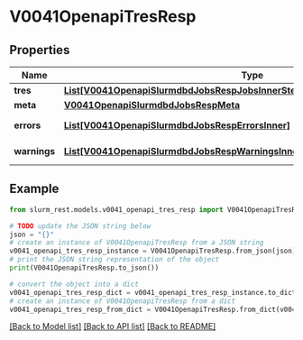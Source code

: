 # V0041OpenapiTresResp


## Properties

Name | Type | Description | Notes
------------ | ------------- | ------------- | -------------
**tres** | [**List[V0041OpenapiSlurmdbdJobsRespJobsInnerStepsInnerTresRequestedMaxInner]**](V0041OpenapiSlurmdbdJobsRespJobsInnerStepsInnerTresRequestedMaxInner.md) | TRES | 
**meta** | [**V0041OpenapiSlurmdbdJobsRespMeta**](V0041OpenapiSlurmdbdJobsRespMeta.md) |  | [optional] 
**errors** | [**List[V0041OpenapiSlurmdbdJobsRespErrorsInner]**](V0041OpenapiSlurmdbdJobsRespErrorsInner.md) | Query errors | [optional] 
**warnings** | [**List[V0041OpenapiSlurmdbdJobsRespWarningsInner]**](V0041OpenapiSlurmdbdJobsRespWarningsInner.md) | Query warnings | [optional] 

## Example

```python
from slurm_rest.models.v0041_openapi_tres_resp import V0041OpenapiTresResp

# TODO update the JSON string below
json = "{}"
# create an instance of V0041OpenapiTresResp from a JSON string
v0041_openapi_tres_resp_instance = V0041OpenapiTresResp.from_json(json)
# print the JSON string representation of the object
print(V0041OpenapiTresResp.to_json())

# convert the object into a dict
v0041_openapi_tres_resp_dict = v0041_openapi_tres_resp_instance.to_dict()
# create an instance of V0041OpenapiTresResp from a dict
v0041_openapi_tres_resp_from_dict = V0041OpenapiTresResp.from_dict(v0041_openapi_tres_resp_dict)
```
[[Back to Model list]](../README.md#documentation-for-models) [[Back to API list]](../README.md#documentation-for-api-endpoints) [[Back to README]](../README.md)


